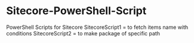 # Sitecore-PowerShell-Script
PowerShell Scripts for Sitecore
SitecoreScript1 = to fetch items name with conditions
SitecoreScript2 = to make package of specific path